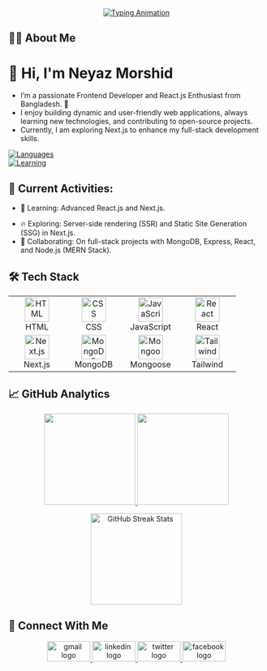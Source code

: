 


<div align="center">
  <!-- Header with gradient effect -->
   <a href="https://git.io/typing-svg">
    <img src="https://i.ibb.co.com/TDFSL6xg/Creative-Studio-Name-Linked-In-Article-Cover-Image.png" 
         alt="Typing Animation">
  </a>
  </div>
  
</div>


## 👩‍💻 About Me

# 👋 Hi, I'm Neyaz Morshid 

<!--![](https://komarev.com/ghpvc/?username=neyaz14&label=Profile%20Visits&color=blue&style=for-the-badge)-->

- I’m a passionate Frontend Developer and React.js Enthusiast from Bangladesh. 🚀
- I enjoy building dynamic and user-friendly web applications, always learning new technologies, and contributing to open-source projects.
- Currently, I am exploring Next.js  to enhance my full-stack development skills.

<img src="" alt="" align="right" width="0" height="0"/> </a> 
[![Languages](https://img.shields.io/badge/Languages-JavaScript-%23F7DF1E?style=for-the-badge)](https://developer.mozilla.org/en-US/docs/Web/JavaScript)   
[![Learning](https://img.shields.io/badge/Currently%20Learning-Next.js-%20%26%20?style=for-the-badge)](https://nextjs.org)




## 📌 Current Activities:
- 🌱 Learning: Advanced React.js and Next.js.
<!--- 🏗 Building: A tourism website with interactive UI/UX.-->
- 🔥 Exploring: Server-side rendering (SSR) and Static Site Generation (SSG) in Next.js.
- 🤝 Collaborating: On full-stack projects with MongoDB, Express, React, and Node.js (MERN Stack).



## 🛠️ Tech Stack
<div align="center">
<table>
<tr>
  <td align="center" width="96">
    <img src="https://skillicons.dev/icons?i=html" width="48" height="48" alt="HTML" />
    <br>HTML
  </td>
  <td align="center" width="96">
    <img src="https://skillicons.dev/icons?i=css" width="48" height="48" alt="CSS" />
    <br>CSS
  </td>
  <td align="center" width="96">
    <img src="https://skillicons.dev/icons?i=js" width="48" height="48" alt="JavaScript" />
    <br>JavaScript
  </td>
  <td align="center" width="96">
    <img src="https://skillicons.dev/icons?i=react" width="48" height="48" alt="React" />
    <br>React
  </td>
</tr>
<tr>
  <td align="center" width="96">
    <img src="https://skillicons.dev/icons?i=nextjs" width="48" height="48" alt="Next.js" />
    <br>Next.js
  </td>
  <td align="center" width="96">
    <img src="https://skillicons.dev/icons?i=mongodb" width="48" height="48" alt="MongoDB" />
    <br>MongoDB
  </td>
  <td align="center" width="96">
    <img src="https://skillicons.dev/icons?i=mongoose" width="48" height="48" alt="Mongoose" />
    <br>Mongoose
  </td>
 
  <td align="center" width="96">
    <img src="https://skillicons.dev/icons?i=tailwind" width="48" height="48" alt="Tailwind" />
    <br>Tailwind
  </td>
</tr>
</table>
</div>

## 📈 GitHub Analytics
<p align="center">
  <a href="https://github.com/neyaz14">
    <img height="180em" src="https://github-readme-stats.vercel.app/api?username=neyaz14&show_icons=true&theme=d"/>
    <img height="180em" src="https://github-readme-stats.vercel.app/api/top-langs/?username=neyaz14&layout=compact&theme=d"/>
  </a>
</p>

<p align="center">
  <img height="180em" src="https://streak-stats.demolab.com/?user=neyaz14&theme=d" alt="GitHub Streak Stats"/>
</p>


## 🤝 Connect With Me
<p align="center">
 
  <a href="mailto:neyazmorshid@gmail.com">
    <img src="https://raw.githubusercontent.com/maurodesouza/profile-readme-generator/master/src/assets/icons/social/gmail/default.svg" width="85" height="40" alt="gmail logo"  />
  </a>
  
<a href="https://www.linkedin.com/in/neyaz-morshid-0087a6317/" target="_blank">
    <img src="https://raw.githubusercontent.com/maurodesouza/profile-readme-generator/master/src/assets/icons/social/linkedin/default.svg" width="85" height="40" alt="linkedin logo"  />
  </a>
  <a href="https://x.com/Neyaz0414" target="_blank">
    <img src="https://raw.githubusercontent.com/maurodesouza/profile-readme-generator/master/src/assets/icons/social/twitter/default.svg" width="85" height="40" alt="twitter logo"  />
  </a>
  <a href="https://www.facebook.com/neyaz.morshid/" target="_blank">
    <img src="https://raw.githubusercontent.com/maurodesouza/profile-readme-generator/master/src/assets/icons/social/facebook/default.svg" width="85" height="40" alt="facebook logo"  />
  </a>
  


</p>

  

